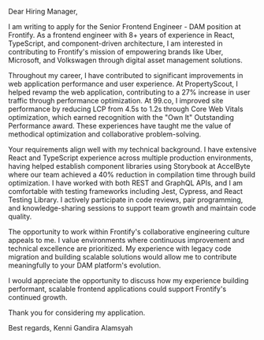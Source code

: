 Dear Hiring Manager,

I am writing to apply for the Senior Frontend Engineer - DAM position at Frontify. As a frontend engineer with 8+ years of experience in React, TypeScript, and component-driven architecture, I am interested in contributing to Frontify's mission of empowering brands like Uber, Microsoft, and Volkswagen through digital asset management solutions.

Throughout my career, I have contributed to significant improvements in web application performance and user experience. At PropertyScout, I helped revamp the web application, contributing to a 27% increase in user traffic through performance optimization. At 99.co, I improved site performance by reducing LCP from 4.5s to 1.2s through Core Web Vitals optimization, which earned recognition with the "Own It" Outstanding Performance award. These experiences have taught me the value of methodical optimization and collaborative problem-solving.

Your requirements align well with my technical background. I have extensive React and TypeScript experience across multiple production environments, having helped establish component libraries using Storybook at AccelByte where our team achieved a 40% reduction in compilation time through build optimization. I have worked with both REST and GraphQL APIs, and I am comfortable with testing frameworks including Jest, Cypress, and React Testing Library. I actively participate in code reviews, pair programming, and knowledge-sharing sessions to support team growth and maintain code quality.

The opportunity to work within Frontify's collaborative engineering culture appeals to me. I value environments where continuous improvement and technical excellence are prioritized. My experience with legacy code migration and building scalable solutions would allow me to contribute meaningfully to your DAM platform's evolution.

I would appreciate the opportunity to discuss how my experience building performant, scalable frontend applications could support Frontify's continued growth.

Thank you for considering my application.

Best regards,
Kenni Gandira Alamsyah

